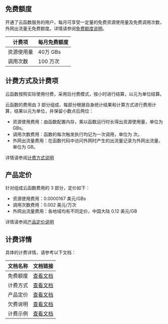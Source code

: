 
## 免费额度

开通了云函数服务的用户，每月可享受一定量的免费资源使用量及免费调用次数，外网出流量无免费额度。详情请参阅[免费额度说明](/document/product/583/12282)。

| 计费项 |  每月免费额度 | 
| ---- | ------ | 
| 资源使用量 | 40万 GBs  | 
| 调用次数    | 100 万次   | 

## 计费方式及计费项

云函数按照实际使用付费，采用后付费模式，按小时进行结算，以元为单位结算。

云函数的费用由 3 部分组成，每部分根据自身统计结果和计算方式进行费用计算，结果以元为单位，并保留小数点后两位：

* 资源使用费用：由函数配置内存，乘以函数运行时长得出资源使用量，单位为 GBs。
* 调用次数费用：函数的每次触发执行均记为一次调用，单位为 次。
* 外网出流量费用：在函数代码中访问外网时产生的出流量记录为外网出流量，单位为 GB。

详情请参阅[计费方式说明](/document/product/583/12284)

## 产品定价

针对组成云函数费用的 3 部分，定价如下：

* 资源使用费用：0.0000167 美元/GBs
* 调用次数费用：0.002 美元/万次
* 外网出流量费用：各地域均有不同定价，中国大陆 0.12 美元/GB

详情请参阅[产品定价说明](/document/product/583/12281)

## 计费详情

具体的计费详情，请参考以下文档：

| 文档名称 | 文档链接                                |
| -------- | --------------------------------------- |
| 免费额度 | [查看文档](/document/product/583/12282) |
| 计费方式 | [查看文档](/document/product/583/12284) |
| 产品定价 | [查看文档](/document/product/583/12281) |
| 欠费说明 | [查看文档](/document/product/583/12283) |
| 计费示例 | [查看文档](/document/product/583/12285) |
